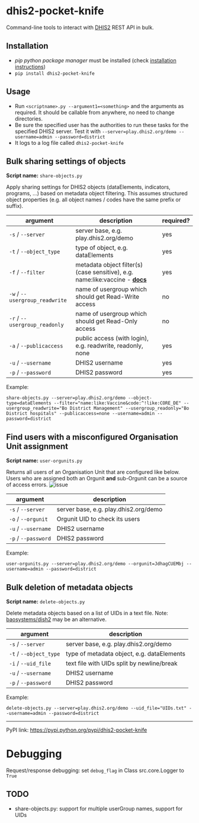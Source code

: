 # dhis2-pocket-knife

Command-line tools to interact with [DHIS2](https://dhis2.org) REST API in bulk.

## Installation

* *pip python package manager* must be installed (check [installation instructions](https://pip.pypa.io/en/stable/installing))
* `pip install dhis2-pocket-knife`

## Usage
* Run `<scriptname>.py --argument1=<something>` and the arguments as required. It should be callable from anywhere, no need to change directories.
* Be sure the specified user has the authorities to run these tasks for the specified DHIS2 server. Test it with `--server=play.dhis2.org/demo --username=admin --password=district`
* It logs to a log file called `dhis2-pocket-knife`

## Bulk sharing settings of objects

**Script name:** `share-objects.py`

Apply sharing settings for DHIS2 objects (dataElements, indicators, programs, ...) based on metadata object filtering. This assumes structured object properties (e.g. all object names / codes have the same prefix or suffix).

| argument  |description   |required?   |
|---|---|---|
|`-s` / `--server`   |server base, e.g. play.dhis2.org/demo   | yes  |
|`-t` / `--object_type`   |type of object, e.g. dataElements   |yes   |
|`-f` / `--filter`   |metadata object filter(s) (case sensitive), e.g. name:like:vaccine - **[docs](https://dhis2.github.io/dhis2-docs/master/en/developer/html/dhis2_developer_manual_full.html#webapi_metadata_object_filter)**   |yes   |
|`-w` / `--usergroup_readwrite`  |name of usergroup which should get Read-Write access   |no   |
|`-r` / `--usergroup_readonly`   |name of usergroup which should get Read-Only access   |no   |
|`-a` / `--publicaccess` | public access (with login), e.g. readwrite, readonly, none   |yes   |
|`-u` / `--username`   |DHIS2 username   |yes   |
|`-p` / `--password`   |DHIS2 password   |yes   |

Example:

`share-objects.py --server=play.dhis2.org/demo --object-type=dataElements --filter="name:like:Vaccine&code:^!like:CORE_DE" --usergroup_readwrite="Bo District Management" --usergroup_readonly="Bo District hospitals" --publicaccess=none --username=admin --password=district`

## Find users with a misconfigured Organisation Unit assignment

**Script name:** `user-orgunits.py`

Returns all users of an Organisation Unit that are configured like below. Users who are assigned both an Orgunit **and** sub-Orgunit can be a source of access errors.
![issue](https://i.imgur.com/MXiALrL.png)

|argument   |description   |
|---|---|
|`-s` / `--server`   |server base, e.g. play.dhis2.org/demo   |
|`-o` / `--orgunit`   |Orgunit UID to check its users     |
|`-u` / `--username`   |DHIS2 username   |
|`-p` / `--password`   |DHIS2 password   |

Example:

`user-orgunits.py --server=play.dhis2.org/demo --orgunit=JdhagCUEMbj --username=admin --password=district`

## Bulk deletion of metadata objects

**Script name:** `delete-objects.py`

Delete metadata objects based on a list of UIDs in a text file. Note: [baosystems/dish2](https://github.com/baosystems/dish2#remove-metadata-objects) may be an alternative.

|argument   |description   |
|---|---|
|`-s` / `--server`   |server base, e.g. play.dhis2.org/demo   |
|`-t` / `--object_type`   |type of metadata object, e.g. dataElements   |
|`-i` / `--uid_file`   |text file with UIDs split by newline/break     |
|`-u` / `--username`   |DHIS2 username   |
|`-p` / `--password`   |DHIS2 password   |

Example:

`delete-objects.py --server=play.dhis2.org/demo --uid_file="UIDs.txt" --username=admin --password=district`

---
PyPI link: https://pypi.python.org/pypi/dhis2-pocket-knife

# Debugging

Request/response debugging: set `debug_flag` in Class src.core.Logger to `True`

## TODO

- share-objects.py: support for multiple userGroup names, support for UIDs